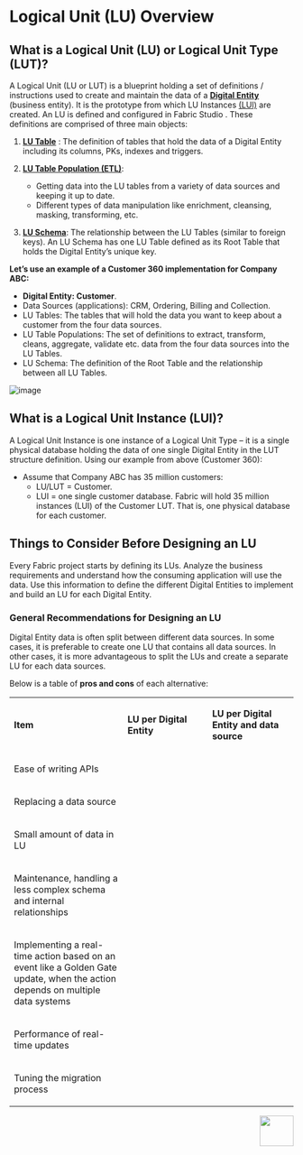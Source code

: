 # Logical Unit (LU) Overview

## What is a Logical Unit (LU) or Logical Unit Type (LUT)?
A Logical Unit (LU or LUT) is a blueprint holding a set of definitions / instructions used to create and maintain the data of a [**Digital Entity**](https://github.com/k2view-academy/K2View-Academy/blob/master/articles/01_fabric_overview/02_fabric_glossary.md#digital-entity)  (business entity). It is the prototype from which LU Instances [(LUI)](https://github.com/k2view-academy/K2View-Academy/blob/master/articles/01_fabric_overview/02_fabric_glossary.md#lui)  are created. 
An LU is defined and configured in Fabric Studio . These definitions are comprised of three main objects:
1. [**LU Table**](https://github.com/k2view-academy/K2View-Academy/blob/master/articles/06_LU_tables/01_LU_tables_overview.md) : The definition of tables that hold the data of a Digital Entity including its columns, PKs, indexes and triggers.

2. [**LU Table Population (ETL)**](https://github.com/k2view-academy/K2View-Academy/blob/master/articles/07_table_population/01_table_population_overview.md): 
    * Getting data into the LU tables from a variety of data sources and keeping it up to date.
    * Different types of data manipulation like enrichment, cleansing, masking, transforming, etc. 
3. [**LU Schema**](https://github.com/k2view-academy/K2View-Academy/blob/master/articles/03_logical_units/03_LU_schema_window.md): The relationship between the LU Tables (similar to foreign keys). An LU Schema  has one LU Table defined as its Root Table that holds the Digital Entity’s unique key.

**Let’s use an example of a Customer 360 implementation for Company ABC:**
* **Digital Entity: Customer**.
* Data Sources (applications): CRM, Ordering, Billing and Collection.
* LU Tables: The tables that will hold the data you want to keep about a customer from the four data sources.
* LU Table Populations: The set of definitions to extract, transform, cleans, aggregate, validate   etc. data from the four data sources into the LU Tables.
* LU Schema: The definition of the Root Table and the relationship between all LU Tables.

![image](https://github.com/k2view-academy/K2View-Academy/blob/master/articles/03_logical_units/images/1.1_LU_Overview.png)

## What is a Logical Unit Instance (LUI)?
A Logical Unit Instance is one instance of a Logical Unit Type – it is a single physical database  holding the data of one single Digital Entity in the LUT structure definition.
Using our example from above (Customer 360):
* Assume that Company ABC has 35 million customers:
   * LU/LUT = Customer.
   * LUI = one single customer database.
Fabric will hold 35 million instances (LUI) of the Customer LUT. That is, one physical database for each customer.

## Things to Consider Before Designing an LU 
Every Fabric project starts by defining its LUs. Analyze the business requirements and understand how the consuming application will use the data. Use this information to define the different Digital Entities to implement and build an LU for each Digital Entity.


### General Recommendations for Designing an LU 
Digital Entity data is often split between different data sources. In some cases, it is preferable to create one LU that contains all data sources. In other cases, it is more advantageous to split the LUs and create a separate LU for each data sources.

Below is a table of **pros and cons** of each alternative:

<table role="table" width="800">
<tbody>
<tr>
<td width="300">
<p><strong>Item</strong></p>
</td>
<td width="250">
<p><strong>LU per Digital Entity</strong></p>
</td>
<td width="250">
<p><strong>LU per Digital Entity and data source</strong></p>
</td>
</tr>
<tr>
<td width="300">
<p>Ease of writing APIs</p>
</td>
<td align="center" width="60">&nbsp; <img src="https://github.com/k2view-academy/K2View-Academy/blob/master/articles/images/V_icon.png" alt="" </td>
<td align="center" width="10">&nbsp; <img src="https://github.com/k2view-academy/K2View-Academy/blob/master/articles/images/X_icon.png" alt="" </td>
</tr>
<tr>
<td width="300">
<p>Replacing a data source</p>
</td>
<td align="center" width="60">&nbsp; <img src="https://github.com/k2view-academy/K2View-Academy/blob/master/articles/images/X_icon.png" alt="" </td>
<td align="center" width="60">&nbsp; <img src="https://github.com/k2view-academy/K2View-Academy/blob/master/articles/images/V_icon.png" alt="" </td>
</tr>
<tr>
<td width="300">
<p>Small amount of data in LU</p>
</td>
<td align="center" width="60">&nbsp; <img src="https://github.com/k2view-academy/K2View-Academy/blob/master/articles/images/X_icon.png" alt="" </td>
<td align="center" width="60">&nbsp; <img src="https://github.com/k2view-academy/K2View-Academy/blob/master/articles/images/V_icon.png" alt="" </td>
</tr>
<tr>
<td width="250">
<p>Maintenance, handling a less complex schema and internal relationships</p>
</td>
<td align="center" width="60">&nbsp; <img src="https://github.com/k2view-academy/K2View-Academy/blob/master/articles/images/X_icon.png" alt="" </td>
<td align="center" width="60">&nbsp; <img src="https://github.com/k2view-academy/K2View-Academy/blob/master/articles/images/V_icon.png" alt="" </td>
</tr>
<tr>
<td width="250">
<p>Implementing a real-time action based on an event like a Golden Gate update, when the action depends on multiple data systems</p>
</td>
<td align="center" width="60">&nbsp; <img src="https://github.com/k2view-academy/K2View-Academy/blob/master/articles/images/V_icon.png" alt="" </td>
<td align="center" width="60">&nbsp; <img src="https://github.com/k2view-academy/K2View-Academy/blob/master/articles/images/X_icon.png" alt="" </td>
</tr>
<tr>
<td width="250">
<p>Performance of real-time updates</p>
</td>
<td align="center" width="60">&nbsp; <img src="https://github.com/k2view-academy/K2View-Academy/blob/master/articles/images/X_icon.png" alt="" </td>
<td align="center" width="60">&nbsp; <img src="https://github.com/k2view-academy/K2View-Academy/blob/master/articles/images/V_icon.png" alt="" </td>
</tr>
<tr>
<td width="250">
<p>Tuning the migration process</p>
</td>
<td align="center" width="60">&nbsp; <img src="https://github.com/k2view-academy/K2View-Academy/blob/master/articles/images/X_icon.png" alt="" </td>
<td align="center" width="60">&nbsp; <img src="https://github.com/k2view-academy/K2View-Academy/blob/master/articles/images/V_icon.png" alt="" </td>
</tr>
</tbody>
</table>


[<img align="right" width="60" height="54" src="https://github.com/k2view-academy/K2View-Academy/blob/master/articles/images/Next.png">](https://github.com/k2view-academy/K2View-Academy/blob/master/articles/03_logical_units/02_create_a_logical_unit_flow.md)
